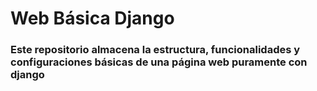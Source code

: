 # Web Básica Django

### Este repositorio almacena la estructura, funcionalidades y configuraciones básicas de una página web puramente con django

